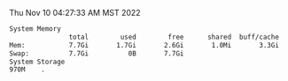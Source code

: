 Thu Nov 10 04:27:33 AM MST 2022
```bash
System Memory
               total        used        free      shared  buff/cache   available
Mem:           7.7Gi       1.7Gi       2.6Gi       1.0Mi       3.3Gi       5.7Gi
Swap:          7.7Gi          0B       7.7Gi
System Storage
970M	.
```
```bash
